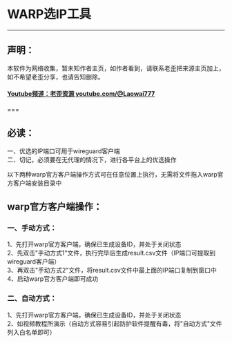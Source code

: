 # WARP选IP工具
------------
## 声明：
本软件为网络收集，暂未知作者主页，如作者看到，请联系老歪把来源主页加上，如不希望老歪分享，也请告知删除。
#### [Youtube频道：老歪资源  youtube.com/@Laowai777](https://youtube.com/@laowai777)
===
## 必读：
一、优选的IP端口可用于wireguard客户端  
二、切记，必须要在无代理的情况下，进行各平台上的优选操作

以下两种warp官方客户端操作方式可在任意位置上执行，无需将文件拖入warp官方客户端安装目录中

## warp官方客户端操作：
### 一、手动方式：
1、先打开warp官方客户端，确保已生成设备ID，并处于关闭状态  
2、先双击"手动方式1"文件，执行完毕后生成result.csv文件（IP端口可提取到wireguard客户端）  
3、再双击"手动方式2"文件，将result.csv文件中最上面的IP端口复制到窗口中  
4、启动warp官方客户端即可成功

### 二、自动方式：
1、先打开warp官方客户端，确保已生成设备ID，并处于关闭状态  
2、如视频教程所演示（自动方式容易引起防护软件提醒有毒，将"自动方式"文件列入白名单即可）  
